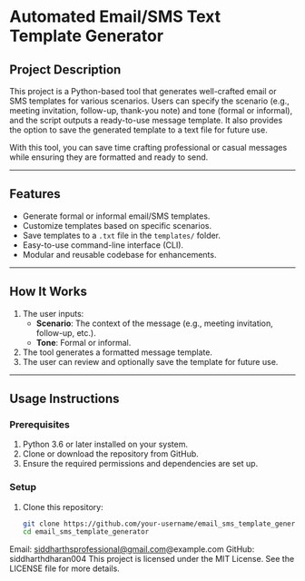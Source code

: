 # **Automated Email/SMS Text Template Generator**

## **Project Description**
This project is a Python-based tool that generates well-crafted email or SMS templates for various scenarios. Users can specify the scenario (e.g., meeting invitation, follow-up, thank-you note) and tone (formal or informal), and the script outputs a ready-to-use message template. It also provides the option to save the generated template to a text file for future use.

With this tool, you can save time crafting professional or casual messages while ensuring they are formatted and ready to send.

---

## **Features**
- Generate formal or informal email/SMS templates.
- Customize templates based on specific scenarios.
- Save templates to a `.txt` file in the `templates/` folder.
- Easy-to-use command-line interface (CLI).
- Modular and reusable codebase for enhancements.

---

## **How It Works**
1. The user inputs:
   - **Scenario**: The context of the message (e.g., meeting invitation, follow-up, etc.).
   - **Tone**: Formal or informal.
2. The tool generates a formatted message template.
3. The user can review and optionally save the template for future use.

---

## **Usage Instructions**

### **Prerequisites**
1. Python 3.6 or later installed on your system.
2. Clone or download the repository from GitHub.
3. Ensure the required permissions and dependencies are set up.

### **Setup**
1. Clone this repository:
   ```bash
   git clone https://github.com/your-username/email_sms_template_generator.git
   cd email_sms_template_generator

Email: siddharthsprofessional@gmail.com@example.com
GitHub: siddharthdharan004
This project is licensed under the MIT License. See the LICENSE file for more details.